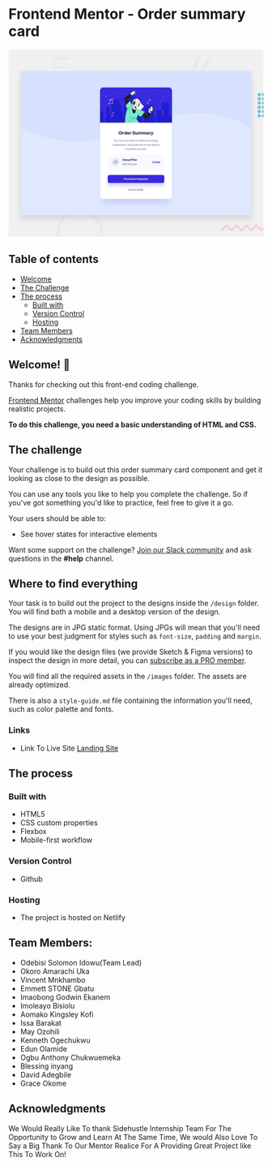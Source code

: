 # Frontend Mentor - Order summary card

![Design preview for the Order summary card coding challenge](./design/desktop-preview.jpg)

## Table of contents

  - [Welcome](#welcome)
  - [The Challenge](#the-challenge)
  - [The process](#The-process)
    - [Built with](#Built-with)
    - [Version Control](#Version-Control)
    - [Hosting](#Hosting)
  - [Team Members](#Team-Members)
  - [Acknowledgments](#Acknowledgments)

## Welcome! 👋

Thanks for checking out this front-end coding challenge.

[Frontend Mentor](https://www.frontendmentor.io) challenges help you improve your coding skills by building realistic projects.

**To do this challenge, you need a basic understanding of HTML and CSS.**

## The challenge

Your challenge is to build out this order summary card component and get it looking as close to the design as possible.

You can use any tools you like to help you complete the challenge. So if you've got something you'd like to practice, feel free to give it a go.

Your users should be able to:

- See hover states for interactive elements

Want some support on the challenge? [Join our Slack community](https://www.frontendmentor.io/slack) and ask questions in the **#help** channel.

## Where to find everything

Your task is to build out the project to the designs inside the `/design` folder. You will find both a mobile and a desktop version of the design. 

The designs are in JPG static format. Using JPGs will mean that you'll need to use your best judgment for styles such as `font-size`, `padding` and `margin`. 

If you would like the design files (we provide Sketch & Figma versions) to inspect the design in more detail, you can [subscribe as a PRO member](https://www.frontendmentor.io/pro).

You will find all the required assets in the `/images` folder. The assets are already optimized.

There is also a `style-guide.md` file containing the information you'll need, such as color palette and fonts.


### Links

- Link To Live Site [Landing Site](https://sidehustle-landpage.netlify.app/)


## The process

### Built with

- HTML5
- CSS custom properties
- Flexbox
- Mobile-first workflow

### Version Control
- Github
### Hosting
- The project is hosted on Netlify

## Team Members:
- Odebisi Solomon Idowu(Team Lead)
- Okoro Amarachi Uka
- Vincent Mnkhambo
- Emmett STONE Gbatu
- Imaobong Godwin Ekanem
- Imoleayo Bisiolu
- Aomako Kingsley Kofi
- Issa Barakat
- May Ozohili 
- Kenneth Ogechukwu
- Edun Olamide
- Ogbu Anthony Chukwuemeka
- Blessing inyang
- David Adegbile
- Grace Okome

## Acknowledgments

We Would Really Like To thank Sidehustle Internship Team For The Opportunity to Grow and Learn At The Same Time, 
We would Also Love To Say a Big Thank To Our Mentor Realice For A Providing Great Project like This To Work On!


